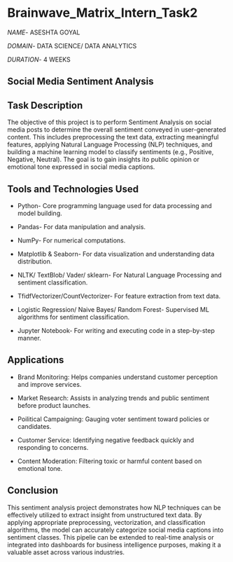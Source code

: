 # Brainwave_Matrix_Intern_Task2

*NAME*- ASESHTA GOYAL

*DOMAIN*- DATA SCIENCE/ DATA ANALYTICS

*DURATION*- 4 WEEKS

## Social Media Sentiment Analysis

## Task Description

The objective of this project is to perform Sentiment Analysis on social media posts to determine the overall sentiment conveyed in user-generated content. This includes preprocessing the text data, extracting meaningful features, applying Natural Language Processing (NLP) techniques, and building a machine learning model to classify sentiments (e.g., Positive, Negative, Neutral). The goal is to gain insights ito public opinion or emotional tone expressed in social media captions.

## Tools and Technologies Used

- Python- Core programming language used for data processing and model building.

- Pandas- For data manipulation and analysis.

- NumPy- For numerical computations.

- Matplotlib & Seaborn- For data visualization and understanding data distribution.

- NLTK/ TextBlob/ Vader/ sklearn- For Natural Language Processing and sentiment classification.

- TfidfVectorizer/CountVectorizer- For feature extraction from text data.

- Logistic Regression/ Naive Bayes/ Random Forest- Supervised ML algorithms for sentiment classification.

- Jupyter Notebook- For writing and executing code in a step-by-step manner.

## Applications

- Brand Monitoring: Helps companies understand customer perception and improve services.

- Market Research: Assists in analyzing trends and public sentiment before product launches.

- Poilitical Campaigning: Gauging voter sentiment toward policies or candidates.

- Customer Service: Identifying negative feedback quickly and responding to concerns.

- Content Moderation: Filtering toxic or harmful content based on emotional tone.

## Conclusion

This sentiment analysis project demonstrates how NLP techniques can be effectively utilized to extract insight from unstructured text data. By applying appropriate preprocessing, vectorization, and classification algorithms, the model can accurately categorize social media captions into sentiment classes. This pipelie can be extended to real-time analysis or integrated into dashboards for business intelligence purposes, making it a valuable asset across various industries.

